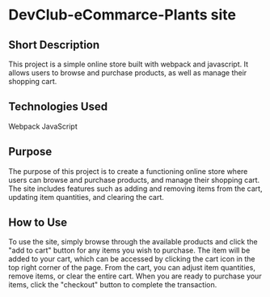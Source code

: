 # DevClub-eCommarce-Plants site

## Short Description
This project is a simple online store built with webpack and javascript. It allows users to browse and purchase products, as well as manage their shopping cart.

## Technologies Used
Webpack
JavaScript

## Purpose
The purpose of this project is to create a functioning online store where users can browse and purchase products, and manage their shopping cart. The site includes features such as adding and removing items from the cart, updating item quantities, and clearing the cart.

## How to Use
To use the site, simply browse through the available products and click the "add to cart" button for any items you wish to purchase. The item will be added to your cart, which can be accessed by clicking the cart icon in the top right corner of the page. From the cart, you can adjust item quantities, remove items, or clear the entire cart. When you are ready to purchase your items, click the "checkout" button to complete the transaction.
